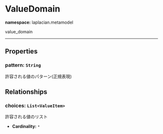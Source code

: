 # **ValueDomain**
**namespace:** laplacian.metamodel

value_domain



---

## Properties

### pattern: `String`
許容される値のパターン(正規表現)

## Relationships

### choices: `List<ValueItem>`
許容される値のリスト
- **Cardinality:** `*`